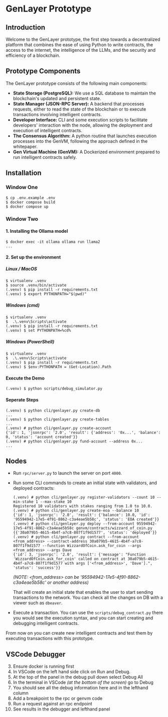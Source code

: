 # GenLayer Prototype
## Introduction
Welcome to the GenLayer prototype, the first step towards a decentralized platform that combines the ease of using Python to write contracts, the access to the internet, the intelligence of the LLMs, and the security and efficiency of a blockchain.

## Prototype Components
The GenLayer prototype consists of the following main components:

* **State Storage (PostgreSQL):** We use a SQL database to maintain the blockchain's updated and persistent state.
* **State Manager (JSON-RPC Server):** A backend that processes requests, either to read the state of the blockchain or to execute transactions involving intelligent contracts.
* **Developer Interface:** CLI and some execution scripts to facilitate developers' interaction with the node, allowing the deployment and execution of intelligent contracts.
* **The Consensus Algorithm:** A python routine that launches execution processes into the GenVM, following the approach defined in the whitepaper.
* **Gen Virtual Machine (GenVM):** A Dockerized environment prepared to run intelligent contracts safely.

## Installation

### Window One

```
$ cp .env.example .env
$ docker compose build
$ docker compose up
```

### Window Two

#### 1. Installing the Ollama model

```
$ docker exec -it ollama ollama run llama2
...
```

#### 2. Set up the environment

##### Linux / MacOS
```
$ virtualenv .venv
$ source .venv/bin/activate
(.venv) $ pip install -r requirements.txt
(.venv) $ export PYTHONPATH="$(pwd)"
```

##### Windows (cmd)
```
$ virtualenv .venv
$  .\.venv\Scripts\activate
(.venv) $ pip install -r requirements.txt
(.venv) $ set PYTHONPATH=%cd%
```

##### Windows (PowerShell)
```
$ virtualenv .venv
$  .\.venv\Scripts\activate
(.venv) $ pip install -r requirements.txt
(.venv) $ $env:PYTHONPATH = (Get-Location).Path
```

#### Execute the Demo

```
(.venv) $ python scripts/debug_simulator.py
```

#### Seperate Steps

```
(.venv) $ python cli/genlayer.py create-db
...
(.venv) $ python cli/genlayer.py create-tables
...
(.venv) # python cli/genlayer.py create-account
{'id': 1, 'jsonrpc': '2.0', 'result': {'address': '0x...', 'balance': 0, 'status': 'account created'}}
(.venv) # python cli/genlayer.py fund-account --address 0x...
...
```

## Nodes

* Run `rpc/server.py` to launch the server on port `4000`.
* Run some CLI commands to create an initial state with validators, and deployed contracts:
    ```
    (.venv) # python cli/genlayer.py register-validators --count 10 --min-stake 1 --max-stake 10
    Registered 10 validators with stakes ranging from 1.0 to 10.0.
    (.venv) # python cli/genlayer.py create-eoa --balance 10
    {'id': 1, 'jsonrpc': '2.0', 'result': {'balance': 10.0, 'id': '95594942-17e5-4f91-8862-c3a4eae5b58c', 'status': 'EOA created'}}
    (.venv) # python cli/genlayer.py deploy --from-account 95594942-17e5-4f91-8862-c3a4eae5b58c genvm/contracts/wizzard_of_coin.py
    {{'30a079b5-4615-4b4f-a7c8-807f1f9d1577', 'status': 'deployed'}}
    (.venv) # python cli/genlayer.py contract --from-account <from_address> --contract-address 30a079b5-4615-4b4f-a7c8-807f1f9d1577 --function WizzardOfCoin.ask_for_coin --args <from_address> --args Dave
    {'id': 3, 'jsonrpc': '2.0', 'result': {'message': "Function 'WizzardOfCoin.ask_for_coin' called on contract at 30a079b5-4615-4b4f-a7c8-807f1f9d1577 with args ['<from_address>', 'Dave'].", 'status': 'success'}}
    ```

    *(NOTE: <from_address> can be '95594942-17e5-4f91-8862-c3a4eae5b58c' or another address)*

    That will create an initial state that enables the user to start sending transactions to the network. You can check all the changes on DB with a viewer such as `dbeaver`.

* Execute a transaction. You can use the `scripts/debug_contract.py` there you would see the execution syntax, and you can start creating and debugging intelligent contracts.

From now on you can create new intelligent contracts and test them by executing transactions with this prototype.

## VSCode Debugger

3. Ensure docker is running first
4. In VSCode on the left hand side click on Run and Debug.
5. At the top of the panel in the debug pull down select Debug All
6. In the terminal in VSCode *(at the bottom of the screen)* go to Debug
7. You should see all the debug information here and in the lefthand column
8. Add a breakpoint to the rpc or genvm code
9. Run a request against an rpc endpoint
10. See results in the debugger and lefthand panel